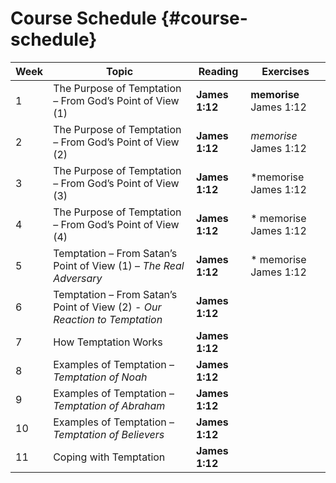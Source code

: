# Course Schedule {#course-schedule}

| Week | Topic | Reading | Exercises |
| ---  | ---   | ---     | ---       |
| 1 | The Purpose of Temptation – From God’s Point of View (1) | **James 1:12** | **memorise** James 1:12|
| 2 | The Purpose of Temptation – From God’s Point of View (2) | **James 1:12** | *memorise* James 1:12|
| 3 | The Purpose of Temptation – From God’s Point of View (3) | **James 1:12** | *memorise James 1:12|
| 4 | The Purpose of Temptation – From God’s Point of View (4) | **James 1:12** | *   memorise James 1:12|
| 5 | Temptation – From Satan’s Point of View (1) – _The Real Adversary_ | **James 1:12** |*   memorise James 1:12|
| 6 | Temptation – From Satan’s Point of View (2) - _Our Reaction to Temptation_ | **James 1:12** |  |
| 7 | How Temptation Works | **James 1:12** |  |
| 8 | Examples of Temptation – _Temptation of Noah_ | **James 1:12** |  |
| 9 | Examples of Temptation – _Temptation of Abraham_ | **James 1:12** |  |
| 10 | Examples of Temptation – _Temptation of Believers_ | **James 1:12** |  |
| 11 | Coping with Temptation | **James 1:12** |  |